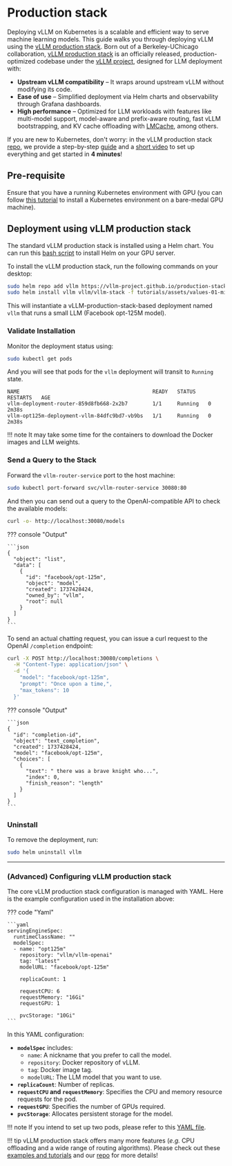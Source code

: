 # Production stack

Deploying vLLM on Kubernetes is a scalable and efficient way to serve machine learning models. This guide walks you through deploying vLLM using the [vLLM production stack](https://github.com/vllm-project/production-stack). Born out of a Berkeley-UChicago collaboration, [vLLM production stack](https://github.com/vllm-project/production-stack) is an officially released, production-optimized codebase under the [vLLM project](https://github.com/vllm-project), designed for LLM deployment with:

* **Upstream vLLM compatibility** – It wraps around upstream vLLM without modifying its code.
* **Ease of use** – Simplified deployment via Helm charts and observability through Grafana dashboards.
* **High performance** – Optimized for LLM workloads with features like multi-model support, model-aware and prefix-aware routing, fast vLLM bootstrapping, and KV cache offloading with [LMCache](https://github.com/LMCache/LMCache), among others.

If you are new to Kubernetes, don't worry: in the vLLM production stack [repo](https://github.com/vllm-project/production-stack), we provide a step-by-step [guide](https://github.com/vllm-project/production-stack/blob/main/tutorials/00-install-kubernetes-env.md) and a [short video](https://www.youtube.com/watch?v=EsTJbQtzj0g) to set up everything and get started in **4 minutes**!

## Pre-requisite

Ensure that you have a running Kubernetes environment with GPU (you can follow [this tutorial](https://github.com/vllm-project/production-stack/blob/main/tutorials/00-install-kubernetes-env.md) to install a Kubernetes environment on a bare-medal GPU machine).

## Deployment using vLLM production stack

The standard vLLM production stack is installed using a Helm chart. You can run this [bash script](https://github.com/vllm-project/production-stack/blob/main/utils/install-helm.sh) to install Helm on your GPU server.

To install the vLLM production stack, run the following commands on your desktop:

```bash
sudo helm repo add vllm https://vllm-project.github.io/production-stack
sudo helm install vllm vllm/vllm-stack -f tutorials/assets/values-01-minimal-example.yaml
```

This will instantiate a vLLM-production-stack-based deployment named `vllm` that runs a small LLM (Facebook opt-125M model).

### Validate Installation

Monitor the deployment status using:

```bash
sudo kubectl get pods
```

And you will see that pods for the `vllm` deployment will transit to `Running` state.

```text
NAME                                           READY   STATUS    RESTARTS   AGE
vllm-deployment-router-859d8fb668-2x2b7        1/1     Running   0          2m38s
vllm-opt125m-deployment-vllm-84dfc9bd7-vb9bs   1/1     Running   0          2m38s
```

!!! note
    It may take some time for the containers to download the Docker images and LLM weights.

### Send a Query to the Stack

Forward the `vllm-router-service` port to the host machine:

```bash
sudo kubectl port-forward svc/vllm-router-service 30080:80
```

And then you can send out a query to the OpenAI-compatible API to check the available models:

```bash
curl -o- http://localhost:30080/models
```

??? console "Output"

    ```json
    {
      "object": "list",
      "data": [
        {
          "id": "facebook/opt-125m",
          "object": "model",
          "created": 1737428424,
          "owned_by": "vllm",
          "root": null
        }
      ]
    }
    ```

To send an actual chatting request, you can issue a curl request to the OpenAI `/completion` endpoint:

```bash
curl -X POST http://localhost:30080/completions \
  -H "Content-Type: application/json" \
  -d '{
    "model": "facebook/opt-125m",
    "prompt": "Once upon a time,",
    "max_tokens": 10
  }'
```

??? console "Output"

    ```json
    {
      "id": "completion-id",
      "object": "text_completion",
      "created": 1737428424,
      "model": "facebook/opt-125m",
      "choices": [
        {
          "text": " there was a brave knight who...",
          "index": 0,
          "finish_reason": "length"
        }
      ]
    }
    ```

### Uninstall

To remove the deployment, run:

```bash
sudo helm uninstall vllm
```

---

### (Advanced) Configuring vLLM production stack

The core vLLM production stack configuration is managed with YAML. Here is the example configuration used in the installation above:

??? code "Yaml"

    ```yaml
    servingEngineSpec:
      runtimeClassName: ""
      modelSpec:
      - name: "opt125m"
        repository: "vllm/vllm-openai"
        tag: "latest"
        modelURL: "facebook/opt-125m"

        replicaCount: 1

        requestCPU: 6
        requestMemory: "16Gi"
        requestGPU: 1

        pvcStorage: "10Gi"
    ```

In this YAML configuration:
* **`modelSpec`** includes:
  * `name`: A nickname that you prefer to call the model.
  * `repository`: Docker repository of vLLM.
  * `tag`: Docker image tag.
  * `modelURL`: The LLM model that you want to use.
* **`replicaCount`**: Number of replicas.
* **`requestCPU` and `requestMemory`**: Specifies the CPU and memory resource requests for the pod.
* **`requestGPU`**: Specifies the number of GPUs required.
* **`pvcStorage`**: Allocates persistent storage for the model.

!!! note
    If you intend to set up two pods, please refer to this [YAML file](https://github.com/vllm-project/production-stack/blob/main/tutorials/assets/values-01-2pods-minimal-example.yaml).

!!! tip
    vLLM production stack offers many more features (*e.g.* CPU offloading and a wide range of routing algorithms). Please check out these [examples and tutorials](https://github.com/vllm-project/production-stack/tree/main/tutorials) and our [repo](https://github.com/vllm-project/production-stack) for more details!
